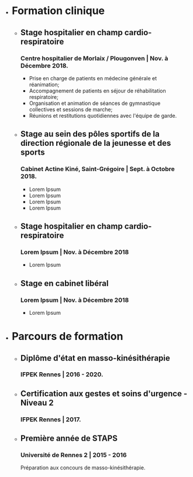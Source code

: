 - # Formation clinique

  - ## Stage hospitalier en champ cardio-respiratoire
    ### Centre hospitalier de Morlaix / Plougonven | Nov. à Décembre 2018.
    - Prise en charge de patients en médecine générale et réanimation;
    - Accompagnement de patients en séjour de réhabilitation respiratoire;
    - Organisation et animation de séances de gymnastique collectives et sessions de marche;
    - Réunions et restitutions quotidiennes avec l'équipe de garde.

  - ## Stage au sein des pôles sportifs de la direction régionale de la jeunesse et des sports
    ### Cabinet Actine Kiné, Saint-Grégoire | Sept. à Octobre 2018.
    - Lorem Ipsum
    - Lorem Ipsum
    - Lorem Ipsum
    - Lorem Ipsum

  - ## Stage hospitalier en champ cardio-respiratoire
    ### Lorem Ipsum | Nov. à Décembre 2018
    - Lorem Ipsum

  - ## Stage en cabinet libéral
    ### Lorem Ipsum | Nov. à Décembre 2018
    - Lorem Ipsum


- # Parcours de formation

  - ## Diplôme d'état en masso-kinésithérapie
    ### IFPEK Rennes | 2016 - 2020.

  - ## Certification aux gestes et soins d'urgence - Niveau 2
    ### IFPEK Rennes | 2017.

  - ## Première année de STAPS
    ### Université de Rennes 2 | 2015 - 2016
    Préparation aux concours de masso-kinésithérapie.
